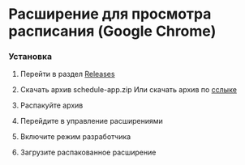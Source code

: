 # Расширение для просмотра расписания (Google Chrome)

### Установка

1. Перейти в раздел [Releases](https://github.com/TheHarald/scedule-extension/releases)
2. Скачать архив schedule-app.zip
   Или скачать архив по [сслыке](https://github.com/TheHarald/scedule-extension/releases/download/v1.0.0-beta/schedule-app.zip)

3. Распакуйте архив

4. Перейдите в управление расширениями
5. Включите режим разработчика
6. Загрузите распакованное расширение
